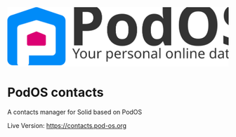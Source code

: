<picture>
  <source media="(prefers-color-scheme: dark)" srcset="../assets/logo-text-white.svg">
  <img alt="PodOS Logo" src="../assets/logo-text.svg">
</picture>

# PodOS contacts

A contacts manager for Solid based on PodOS

Live Version: https://contacts.pod-os.org